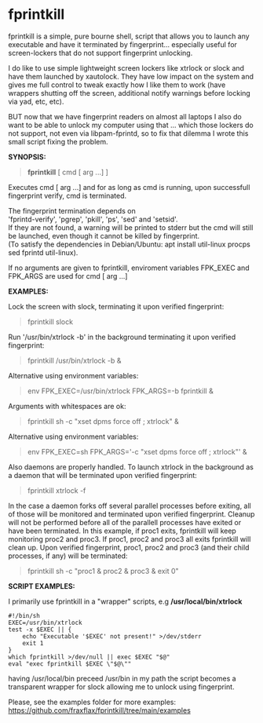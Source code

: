 # fprintkill
fprintkill is a simple, pure bourne shell, script that allows you to launch any executable and have it terminated by fingerprint... especially useful for screen-lockers that do not support fingerprint unlocking.

I do like to use simple lightweight screen lockers like xtrlock or slock and have them launched by xautolock. They have low impact on the system and gives me full control to tweak exactly how I like them to work (have wrappers shutting off the screen, additional notify warnings before locking via yad, etc, etc).

BUT now that we have fingerprint readers on almost all laptops I also do want to be able to unlock my computer using that ... which those lockers do not support, not even via libpam-fprintd, so to fix that dilemma I wrote this small script fixing the problem.

__SYNOPSIS:__ <br/>

> __fprintkill__ [ cmd [ arg ...] ]

Executes cmd [ arg ...] and for as long as cmd is running, 
upon successfull fingerprint verify, cmd is terminated.

The fingerprint termination depends on  <br/>
'fprintd-verify', 'pgrep', 'pkill', 'ps', 'sed' and 'setsid'.  <br/>
If they are not found, a warning will be printed to stderr but the cmd will still
be launched, even though it cannot be killed by fingerprint.  <br/>
(To satisfy the dependencies in Debian/Ubuntu: apt install util-linux procps sed fprintd util-linux).

If no arguments are given to fprintkill, 
enviroment variables FPK_EXEC and FPK_ARGS are used for cmd [ arg ...]

__EXAMPLES:__ <br/>

Lock the screen with slock, terminating it upon verified fingerprint:
> fprintkill slock

Run '/usr/bin/xtrlock -b' in the background terminating it upon verified fingerprint:
> fprintkill /usr/bin/xtrlock -b &

Alternative using environment variables:
> env FPK_EXEC=/usr/bin/xtrlock FPK_ARGS=-b fprintkill &

Arguments with whitespaces are ok:
> fprintkill sh -c "xset dpms force off ; xtrlock" &

Alternative using environment variables:
> env FPK_EXEC=sh FPK_ARGS='-c  "xset dpms force off ; xtrlock"' &

Also daemons are properly handled.  To launch xtrlock in the background as a daemon that
will be terminated upon verified fingerprint:
> fprintkill xtrlock -f

In the case a daemon forks off several parallel processes before exiting, all of those
will be monitored and terminated upon verified fingerprint. Cleanup will not be performed
before all of the parallell processes have exited or have been terminated. In this example,
if proc1 exits, fprintkill will keep monitoring proc2 and proc3. If proc1, proc2 and proc3
all exits fprintkill will clean up. Upon verified fingerprint, proc1, proc2 and proc3
(and their child processes, if any) will be terminated:
> fprintkill sh -c "proc1 & proc2 & proc3 & exit 0"


__SCRIPT EXAMPLES:__ <br/>

I primarily use fprintkill in a "wrapper" scripts, e.g __/usr/local/bin/xtrlock__
```shell
#!/bin/sh
EXEC=/usr/bin/xtrlock
test -x $EXEC || { 
    echo "Executable '$EXEC' not present!" >/dev/stderr
    exit 1
}
which fprintkill >/dev/null || exec $EXEC "$@"
eval "exec fprintkill $EXEC \"$@\""
```
having /usr/local/bin preceed /usr/bin in my path the script becomes a transparent wrapper for slock allowing me to unlock using fingerprint.

Please, see the examples folder for more examples:\
https://github.com/fraxflax/fprintkill/tree/main/examples
